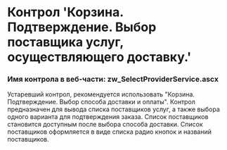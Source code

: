 ﻿---
description: 2.4.9.1
---
# Контрол 'Корзина. Подтверждение. Выбор поставщика услуг, осуществляющего доставку.'
### Имя контрола в веб-части: zw_SelectProviderService.ascx
Устаревший контрол, рекомендуется использовать "Корзина. Подтверждение. Выбор способа доставки и оплаты".
Контрол предназначен для вывода списка поставщиков услуг, а также выбора одного варианта для подтверждения заказа.
Список поставщиков становится доступным после выбора способа доставки.
Список поставщиков оформляется в виде списка радио кнопок и названий поставщиков.
